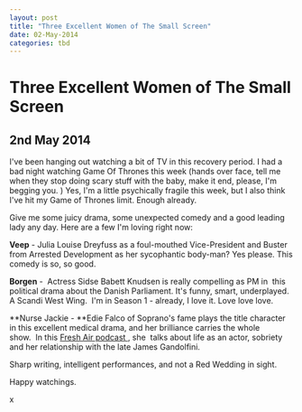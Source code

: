 ```yaml
---
layout: post
title: "Three Excellent Women of The Small Screen"
date: 02-May-2014
categories: tbd
---
```


# Three Excellent Women of The Small Screen

## 2nd May 2014

I've been hanging out watching a bit of TV in this recovery period. I had a bad night watching Game Of Thrones this week (hands over face,   tell me when they stop doing scary stuff with the baby, make it end, please, I'm begging you. ) Yes, I'm a little psychically fragile this week, but I also think I've hit my Game of Thrones limit. Enough already.

Give me some juicy drama, some unexpected comedy and a good leading lady any day. Here are a few I'm loving right now:

**Veep** - Julia Louise Dreyfuss as a foul-mouthed Vice-President and Buster from Arrested Development as her sycophantic body-man? Yes please. This comedy is so, so good.

**Borgen** -  Actress Sidse Babett Knudsen is really compelling as PM in  this political drama about the Danish Parliament. It's funny, smart, underplayed. A Scandi West Wing.  I'm in Season 1 - already, I love it. Love love love.

**Nurse Jackie - **Edie Falco of Soprano's fame plays the title character in this excellent medical drama, and her brilliance carries the whole show.  In this <a href="http://www.npr.org/2014/04/09/300983914/edie-falco-on-sobriety-the-sopranos-and-nurse-jackies-self-medication">Fresh Air podcast </a>, she  talks about life as an actor, sobriety and her relationship with the late James Gandolfini.

Sharp writing, intelligent performances, and not a Red Wedding in sight.

Happy watchings.

x
